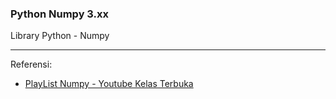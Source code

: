 ### Python Numpy 3.xx
Library Python - Numpy

---

Referensi:
- [PlayList Numpy - Youtube Kelas Terbuka](https://www.youtube.com/playlist?list=PLZS-MHyEIRo6V6C2PHEx2Lt0hWIB_cL58)
